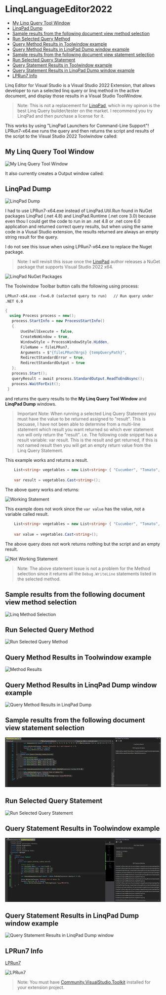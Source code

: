 # LinqLanguageEditor2022

<!--Start-Of-TOC-->
   - [My Linq Query Tool Window](#My-Linq-Query-Tool-Window)
   - [LinqPad Dump](#LinqPad-Dump)
   - [Sample results from the following document view method selection](#Sample-results-from-the-following-document-view-method-selection)
   - [Run Selected Query Method](#Run-Selected-Query-Method)
   - [Query Method Results in Toolwindow example](#Query-Method-Results-in-Toolwindow-example)
   - [Query Method Results in LinqPad Dump window example](#Query-Method-Results-in-LinqPad-Dump-window-example)
   - [Sample results from the following document view statement selection](#Sample-results-from-the-following-document-view-statement-selection)
   - [Run Selected Query Statement](#Run-Selected-Query-Statement)
   - [Query Statement Results in Toolwindow example](#Query-Statement-Results-in-Toolwindow-example)
   - [Query Statement Results in LinqPad Dump window example](#Query-Statement-Results-in-LinqPad-Dump-window-example)
   - [LPRun7 Info](#LPRun7-Info)
<!--End-Of-TOC-->



Linq Editor for Visual Studio is a Visual Studio 2022 Extension, that allows developer to run a selected linq query or linq method in the active document, and display those results in a Visual Studio ToolWindow.

>Note: This is not a replacement for [LinqPad](https://www.linqpad.net/), which in my opinon is the best Linq Query builder/tester on the market. I recommend you try LinqPad and then purchase a license for it.

This works by using "LinqPad Launchers for Command-Line Support"! LPRun7-x64.exe runs the query and then returns the script and results of the script to the Visual Studio 2022 Toolwindow called:

## My Linq Query Tool Window 

![My Linq Query Tool Window](https://user-images.githubusercontent.com/67446778/148121369-fac645c0-009b-46a6-9db3-516b87e11d1e.png)


It also currently creates a Output window called:

## LinqPad Dump

![LinqPad Dump](https://user-images.githubusercontent.com/67446778/148121472-8676afc8-faaf-4313-ac5e-1b00da586d46.png)



I had to use LPRun7-x64.exe instead of LinqPad.Util.Run found in NuGet packages LinqPad (.net 4.8) and LinqPad.Runtime (.net core 3.0) because even thou I could get the code to run in an .net 4.8 or .net core 6.0 application and returned correct query results, but when using the same code in a Viusal Studio extension, the results returned are always an empty string result for the query.

I do not see this issue when using LPRun7-x64.exe to replace the Nuget package. 

>Note: I will revisit this issue once the [LinqPad](https://www.linqpad.net/) author releases a NuGet package that supports Visual Studio 2022 x64.

![LinqPad NuGet Packages](https://user-images.githubusercontent.com/67446778/148120404-9e35b180-89d9-4bf3-9bf4-b80765460768.png)


The Toolwindow Toolbar button calls the following using process:

`LPRun7-x64.exe -fx=6.0 (selected query to run)   // Run query under .NET 6.0`


 ```csharp
{
   using Process process = new();
    process.StartInfo = new ProcessStartInfo()
    {
        UseShellExecute = false,
        CreateNoWindow = true,
        WindowStyle = ProcessWindowStyle.Hidden,
        FileName = fileLPRun7,
        Arguments = $"{fileLPRun7Args} {tempQueryPath}",
        RedirectStandardError = true,
        RedirectStandardOutput = true
    };
    process.Start();
    queryResult = await process.StandardOutput.ReadToEndAsync();
    process.WaitForExit();
  }
  ```


and returns the query results to the **My Linq Query Tool Window** and **LinqPad Dump** windows.

>Important Note: When running a selected Linq Query Statement you must have the value to be returned assigned to "result". This is becuase, I have not been able to determine from a multi-line statement which result you want returned so which ever statement run will only return the "result". 
>i.e. The following code snippet has a result variable: var result. This is the result and get returned, if this is not named result then you will get an empty return value from the Linq Query Statement.

This example works and returns a result.

```csharp
    List<string> vegetables = new List<string> { "Cucumber", "Tomato", "Broccoli" };

    var result = vegetables.Cast<string>();
```

The above query works and returns:

![Working Statement](https://user-images.githubusercontent.com/67446778/148125528-55657e42-7621-4d28-86b9-55a7be497dd0.png)

This example does not work since the `var value` has the value, not a variable called result.

```csharp
    List<string> vegetables = new List<string> { "Cucumber", "Tomato", "Broccoli" };

    var value = vegetables.Cast<string>();
```

The above query does not work returns nothing but the script and an empty result.

![Not Working Statement](https://user-images.githubusercontent.com/67446778/148125718-ac97ef7f-343c-4304-84e3-1816ecebd929.png)

>Note: The above statement issue is not a problem for the Method selection since it returns all the `Debug.WriteLine` statements listed in the selected method.


## Sample results from the following document view method selection


![Linq Method Selection](https://user-images.githubusercontent.com/67446778/148121805-81419e3a-054d-4d7b-8f61-e3f3ce5557cb.png)


## Run Selected Query Method


![Run Selected Query Method](https://user-images.githubusercontent.com/67446778/148122715-f677bdd8-7895-498a-9d00-4f86a97dea2b.png)


## Query Method Results in Toolwindow example


![Method Results](https://user-images.githubusercontent.com/67446778/148122003-2c67de36-ee76-4f19-9ab8-3583f96f24ac.png)


## Query Method Results in LinqPad Dump window example


![Query Method Results in LinqPad Dump](https://user-images.githubusercontent.com/67446778/148122240-a5f74919-2001-4bcb-8776-cb07836d0d5c.png)


## Sample results from the following document view statement selection

![Sample Results From Selection](media/SampleResultsFromSelection.png)


## Run Selected Query Statement


![Run Selected Query Statement](https://user-images.githubusercontent.com/67446778/148123089-5b0ee5b0-8099-4f84-bf34-e518869c3384.png)


## Query Statement Results in Toolwindow example


![Query Statement Results](media/QueryStatementResults2.png)


## Query Statement Results in LinqPad Dump window example


![Query Statement Results in LinqPad Dump window](https://user-images.githubusercontent.com/67446778/148123386-17154680-8a19-4171-a382-df701d6139f8.png)



## LPRun7 Info  

[LPRun7](https://www.linqpad.net/)


![LPRun7](https://user-images.githubusercontent.com/67446778/148120780-69d97423-63e8-4a08-8638-a9ceb6dd0f39.png)


> Note: You must have [Community.VisualStudio.Toolkit](https://github.com/VsixCommunity/Community.VisualStudio.Toolkit) installed for your extension project.
